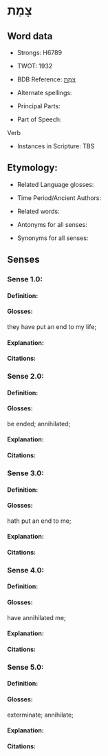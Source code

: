 # צָמַת

<!-- Status: S2="NeedsEdits" -->
<!-- Lexica used for edits:   -->

## Word data

* Strongs: H6789

* TWOT: 1932

* BDB Reference: [צָמַת](rc://en/bdb/dict/r.cn.aa)

* Alternate spellings:

* Principal Parts:

* Part of Speech:

Verb

* Instances in Scripture: TBS

## Etymology:

* Related Language glosses:

* Time Period/Ancient Authors:

* Related words:

* Antonyms for all senses:

* Synonyms for all senses:

## Senses

### Sense 1.0:

#### Definition:

#### Glosses:

they have put an end to my life; 

#### Explanation:

#### Citations:



### Sense 2.0:

#### Definition:

#### Glosses:

be ended; annihilated; 

#### Explanation:

#### Citations:



### Sense 3.0:

#### Definition:

#### Glosses:

hath put an end to me; 

#### Explanation:

#### Citations:



### Sense 4.0:

#### Definition:

#### Glosses:

have annihilated me; 

#### Explanation:

#### Citations:



### Sense 5.0:

#### Definition:

#### Glosses:

exterminate; annihilate; 

#### Explanation:

#### Citations:



